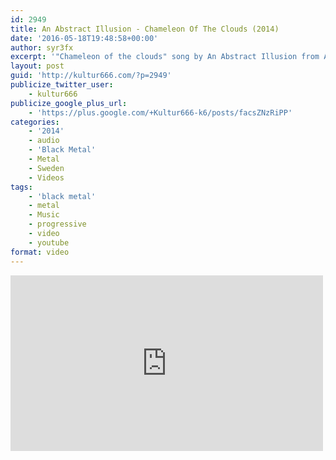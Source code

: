 ```yaml
---
id: 2949
title: An Abstract Illusion - Chameleon Of The Clouds (2014)
date: '2016-05-18T19:48:58+00:00'
author: syr3fx
excerpt: '"Chameleon of the clouds" song by An Abstract Illusion from Atonement Is Nigh album (2014).'
layout: post
guid: 'http://kultur666.com/?p=2949'
publicize_twitter_user:
    - kultur666
publicize_google_plus_url:
    - 'https://plus.google.com/+Kultur666-k6/posts/facsZNzRiPP'
categories:
    - '2014'
    - audio
    - 'Black Metal'
    - Metal
    - Sweden
    - Videos
tags:
    - 'black metal'
    - metal
    - Music
    - progressive
    - video
    - youtube
format: video
---
```


<iframe allow="accelerometer; autoplay; clipboard-write; encrypted-media; gyroscope; picture-in-picture; web-share" allowfullscreen="" frameborder="0" height="281" loading="lazy" src="https://www.youtube.com/embed/HZgxMtrvE6Y?feature=oembed" title="AN ABSTRACT ILLUSION - Chameleon of the Clouds" width="500"></iframe>